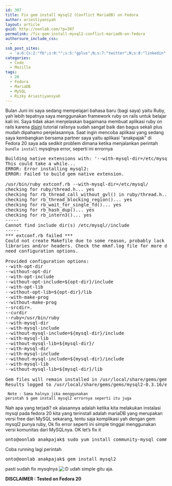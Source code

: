 ```yaml
---
id: 307
title: Fix gem install mysql2 (Conflict MariaDB) on Fedora
author: ariestiyansyah
layout: article
guid: http://oonlab.com/?p=307
permalink: /fix-gem-install-mysql2-conflict-mariadb-on-fedora
authorsure_include_css:
  - 
ssb_post_sites:
  - 'a:6:{s:2:"fb";s:0:"";s:5:"gplus";N;s:7:"twitter";N;s:8:"linkedin";i:1;s:9:"pineterst";N;s:6:"reddit";N;}'
categories:
  - Code
  - Mozilla
tags:
  - 20
  - Fedora
  - MariaDB
  - MySQL
  - Rizky Ariestiyansyah
---
```

Bulan Juni ini saya sedang mempelajari bahasa baru (bagi saya) yaitu Ruby, yah lebih tepatnya saya menggunakan framework ruby on rails untuk belajar kali ini. Saya tidak akan menjelaskan bagaimana membuat aplikasi ruby on rails karena <a title="http://guides.rubyonrails.org" href="http://guides.rubyonrails.org" target="_blank">disini</a> tutorial railsnya sudah sangat baik dan bagus sekali plus mudah dipahamo penjelasannya. Saat ingin mencoba aplikasi yang sedang saya kembangkan bersama partner saya yaitu aplikasi &#8220;anakpajak&#8221; di Fedora 20 saya ada sedikit problem dimana ketika menjalankan perintah `bundle install` mysqlnya error, seperti ini errornya

<pre data-lang="ruby">Building native extensions with: '--with-mysql-dir=/etc/mysql/'
This could take a while...
ERROR: Error installing mysql2:
ERROR: Failed to build gem native extension.

/usr/bin/ruby extconf.rb --with-mysql-dir=/etc/mysql/
checking for ruby/thread.h... yes
checking for rb_thread_call_without_gvl() in ruby/thread.h... yes
checking for rb_thread_blocking_region()... yes
checking for rb_wait_for_single_fd()... yes
checking for rb_hash_dup()... yes
checking for rb_intern3()... yes
-----
Cannot find include dir(s) /etc/mysql//include
-----
*** extconf.rb failed ***
Could not create Makefile due to some reason, probably lack of necessary
libraries and/or headers. Check the mkmf.log file for more details. You may
need configuration options.

Provided configuration options:
--with-opt-dir
--without-opt-dir
--with-opt-include
--without-opt-include=${opt-dir}/include
--with-opt-lib
--without-opt-lib=${opt-dir}/lib
--with-make-prog
--without-make-prog
--srcdir=.
--curdir
--ruby=/usr/bin/ruby
--with-mysql-dir
--with-mysql-include
--without-mysql-include=${mysql-dir}/include
--with-mysql-lib
--without-mysql-lib=${mysql-dir}/
--with-mysql-dir
--with-mysql-include
--without-mysql-include=${mysql-dir}/include
--with-mysql-lib
--without-mysql-lib=${mysql-dir}/lib

Gem files will remain installed in /usr/local/share/gems/gems/mysql2-0.3.16 for inspection.
Results logged to /usr/local/share/gems/gems/mysql2-0.3.16/ext/mysql2/gem_make.out</pre>

<code class="javascript"> Note : Sama halnya jika menggunakan perintah $ gem install mysql2 errornya seperti itu juga</code>

Nah apa yang terjadi? ok alasannya adalah ketika kita melakukan instalasi mysql pada fedora 20 kita yang terinstall adalah mariaDB yang merupakan versi free dari MySQL sekarang, tentu saja komplikasi yah dengan gem mysql2 punya ruby, Ok fix error seperti ini simple tinggal menggunakan versi komunitas dari MySQLnya. OK let&#8217;s fix it

<pre class="lang:bash decode:true">onto@oonlab anakpajak$ sudo yum install community-mysql community-mysql-server community-mysql-libs community-mysql-devel</pre>

Coba running lagi perintah

<pre class="lang:bash decode:true">onto@oonlab anakpajak$ gem install mysql2
</pre>

pasti sudah fix mysqlnya <img src="https://oonlab.com/wp-includes/images/smilies/icon_biggrin.gif" alt=":D" class="wp-smiley" /> udah simple gitu aja.

**DISCLAIMER : Tested on Fedora 20**